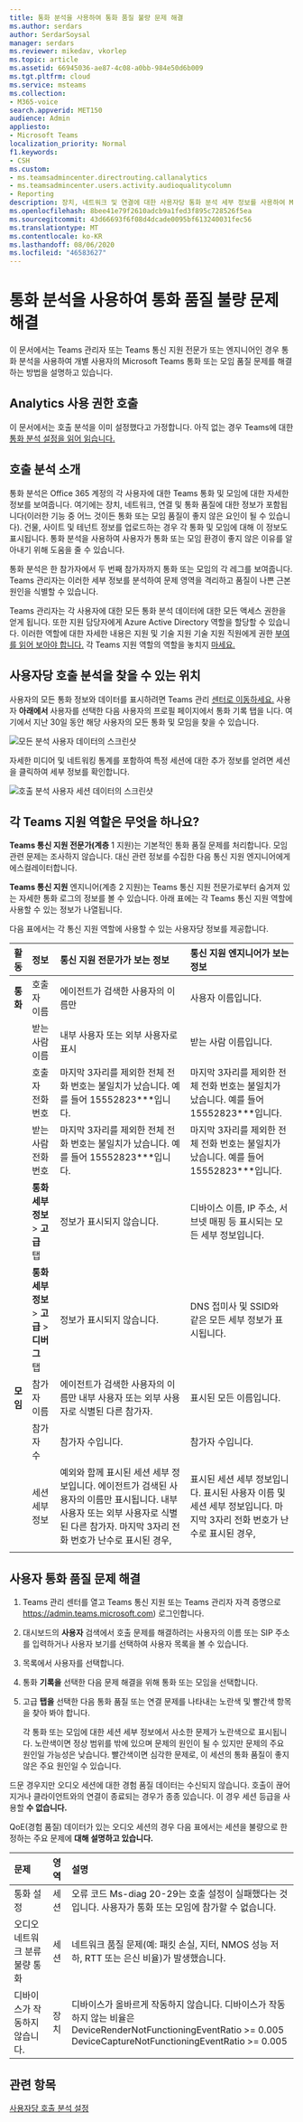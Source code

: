 ```yaml
---
title: 통화 분석을 사용하여 통화 품질 불량 문제 해결
ms.author: serdars
author: SerdarSoysal
manager: serdars
ms.reviewer: mikedav, vkorlep
ms.topic: article
ms.assetid: 66945036-ae87-4c08-a0bb-984e50d6b009
ms.tgt.pltfrm: cloud
ms.service: msteams
ms.collection:
- M365-voice
search.appverid: MET150
audience: Admin
appliesto:
- Microsoft Teams
localization_priority: Normal
f1.keywords:
- CSH
ms.custom:
- ms.teamsadmincenter.directrouting.callanalytics
- ms.teamsadmincenter.users.activity.audioqualitycolumn
- Reporting
description: 장치, 네트워크 및 연결에 대한 사용자당 통화 분석 세부 정보를 사용하여 Microsoft Teams 통화 및 모임의 사용자 문제를 해결합니다.
ms.openlocfilehash: 8bee41e79f2610adcb9a1fed3f895c728526f5ea
ms.sourcegitcommit: 43d66693f6f08d4dcade0095bf613240031fec56
ms.translationtype: MT
ms.contentlocale: ko-KR
ms.lasthandoff: 08/06/2020
ms.locfileid: "46583627"
---
```

# <a name="use-call-analytics-to-troubleshoot-poor-call-quality"></a>통화 분석을 사용하여 통화 품질 불량 문제 해결

이 문서에서는 Teams 관리자 또는 Teams 통신 지원 전문가 또는 엔지니어인 경우 통화 분석을 사용하여 개별 사용자의 Microsoft Teams 통화 또는 모임 품질 문제를 해결하는 방법을 설명하고 있습니다.


  
## <a name="call-analytics-permissions"></a>Analytics 사용 권한 호출

이 문서에서는 호출 분석을 이미 설정했다고 가정합니다. 아직 없는 경우 Teams에 대한 [통화 분석 설정을 읽어 읽습니다.](set-up-call-analytics.md)

## <a name="introduction-to-call-analytics"></a>호출 분석 소개

통화 분석은 Office 365 계정의 각 사용자에 대한 Teams 통화 및 모임에 대한 자세한 정보를 보여줍니다. 여기에는 장치, 네트워크, 연결 및 통화 품질에 대한 정보가 포함됩니다(이러한 기능 중 어느 것이든 통화 또는 모임 품질이 좋지 않은 요인이 될 수 있습니다). 건물, 사이트 및 테넌트 정보를 업로드하는 경우 각 통화 및 모임에 대해 이 정보도 표시됩니다. 통화 분석을 사용하여 사용자가 통화 또는 모임 환경이 좋지 않은 이유를 알아내기 위해 도움을 줄 수 있습니다.

통화 분석은 한 참가자에서 두 번째 참가자까지 통화 또는 모임의 각 레그를 보여줍니다. Teams 관리자는 이러한 세부 정보를 분석하여 문제 영역을 격리하고 품질이 나쁜 근본 원인을 식별할 수 있습니다.
   
Teams 관리자는 각 사용자에 대한 모든 통화 분석 데이터에 대한 모든 액세스 권한을 얻게 됩니다. 또한 지원 담당자에게 Azure Active Directory 역할을 할당할 수 있습니다. 이러한 역할에 대한 자세한 내용은 지원 및 기술 지원 기술 지원 직원에게 권한 [부여를 읽어 보아야 합니다.](set-up-call-analytics.md#give-permission-to-support-and-helpdesk-staff) 각 Teams 지원 역할의 역할을 놓치지 [마세요.](#what-does-each-teams-support-role-do)

## <a name="where-to-find-per-user-call-analytics"></a>사용자당 호출 분석을 찾을 수 있는 위치

사용자의 모든 통화 정보와 데이터를 표시하려면 Teams 관리 [센터로 이동하세요.](https://admin.teams.microsoft.com) 사용자 **아래에서** 사용자를 선택한 다음  사용자의 프로필 페이지에서 통화 기록 탭을 니다. 여기에서 지난 30일 동안 해당 사용자의 모든 통화 및 모임을 찾을 수 있습니다.

![모든 분석 사용자 데이터의 스크린샷](media/teams-difference-between-call-analytics-and-call-quality-dashboard-image1.png)

자세한 미디어 및 네트워킹 통계를 포함하여 특정 세션에 대한 추가 정보를 얻려면 세션을 클릭하여 세부 정보를 확인합니다.

![호출 분석 사용자 세션 데이터의 스크린샷](media/teams-difference-between-call-analytics-and-call-quality-dashboard-image2.png)
  
## <a name="what-does-each-teams-support-role-do"></a>각 Teams 지원 역할은 무엇을 하나요?

**Teams 통신 지원 전문가(계층** 1 지원)는 기본적인 통화 품질 문제를 처리합니다. 모임 관련 문제는 조사하지 않습니다. 대신 관련 정보를 수집한 다음 통신 지원 엔지니어에게 에스컬레이터합니다. 

**Teams 통신 지원** 엔지니어(계층 2 지원)는 Teams 통신 지원 전문가로부터 숨겨져 있는 자세한 통화 로그의 정보를 볼 수 있습니다. 아래 표에는 각 Teams 통신 지원 역할에 사용할 수 있는 정보가 나열됩니다.

다음 표에서는 각 통신 지원 역할에 사용할 수 있는 사용자당 정보를 제공합니다.

|**활동**|**정보**|통신 지원 전문가가 **보는** 정보|통신 지원 엔지니어가 **보는** 정보|
|:-----|:-----|:-----|:-----|
|**통화** <br/> |호출자 이름  <br/> |에이전트가 검색한 사용자의 이름만  <br/> |사용자 이름입니다.  <br/> |
||받는 사람 이름  <br/> |내부 사용자 또는 외부 사용자로 표시  <br/> |받는 사람 이름입니다.  <br/> |
||호출자 전화 번호  <br/> |마지막 3자리를 제외한 전체 전화 번호는 불일치가 났습니다. 예를 들어 15552823***입니다.  <br/> |마지막 3자리를 제외한 전체 전화 번호는 불일치가 났습니다. 예를 들어 15552823***입니다.  <br/> |
||받는 사람 전화 번호  <br/> |마지막 3자리를 제외한 전체 전화 번호는 불일치가 났습니다. 예를 들어 15552823***입니다.  <br/> |마지막 3자리를 제외한 전체 전화 번호는 불일치가 났습니다. 예를 들어 15552823***입니다.  <br/> |
||**통화 세부 정보**  >  **고급** 탭 <br/> |정보가 표시되지 않습니다.  <br/> |디바이스 이름, IP 주소, 서브넷 매핑 등 표시되는 모든 세부 정보입니다.  <br/> |
||**통화 세부 정보**  >  **고급**  >  **디버그** 탭 <br/> |정보가 표시되지 않습니다.  <br/> |DNS 접미사 및 SSID와 같은 모든 세부 정보가 표시됩니다.  <br/> |
|**모임** <br/> |참가자 이름  <br/> |에이전트가 검색한 사용자의 이름만 내부 사용자 또는 외부 사용자로 식별된 다른 참가자.  <br/> |표시된 모든 이름입니다.  <br/> |
||참가자 수  <br/> |참가자 수입니다.  <br/> |참가자 수입니다.  <br/> |
||세션 세부 정보  <br/> |예외와 함께 표시된 세션 세부 정보입니다. 에이전트가 검색된 사용자의 이름만 표시됩니다. 내부 사용자 또는 외부 사용자로 식별된 다른 참가자. 마지막 3자리 전화 번호가 난수로 표시된 경우,  <br/> |표시된 세션 세부 정보입니다. 표시된 사용자 이름 및 세션 세부 정보입니다. 마지막 3자리 전화 번호가 난수로 표시된 경우,  <br/> |
||||
  
## <a name="troubleshoot-user-call-quality-problems"></a>사용자 통화 품질 문제 해결 

1. Teams 관리 센터를 열고 Teams 통신 지원 또는 Teams 관리자 자격 증명으로 https://admin.teams.microsoft.com) 로그인합니다.

2. 대시보드의  **사용자** 검색에서 호출 문제를 해결하려는 사용자의 이름 또는 SIP 주소를 입력하거나 사용자  보기를 선택하여 사용자 목록을 볼 수 있습니다.

3. 목록에서 사용자를 선택합니다.

4. 통화 **기록을** 선택한 다음 문제 해결을 위해 통화 또는 모임을 선택합니다.
    
5. 고급 **탭을** 선택한 다음 통화 품질 또는 연결 문제를 나타내는 노란색 및 빨간색 항목을 찾아 봐야 합니다.
    
    각 통화 또는 모임에 대한 세션 세부 정보에서 사소한 문제가 노란색으로 표시됩니다. 노란색이면 정상 범위를 밖에 있으며 문제의 원인이 될 수 있지만 문제의 주요 원인일 가능성은 낮습니다. 빨간색이면 심각한 문제로, 이 세션의 통화 품질이 좋지 않은 주요 원인일 수 있습니다. 
      
드문 경우지만 오디오 세션에 대한 경험 품질 데이터는 수신되지 않습니다. 호출이 끊어지거나 클라이언트와의 연결이 종료되는 경우가 종종 있습니다. 이 경우 세션 등급을 사용할 **수 없습니다.**
  
QoE(경험 품질) 데이터가 있는 오디오 세션의 경우 다음 표에서는 세션을 불량으로 한정하는 주요 문제에 **대해 설명하고 있습니다.**
  
|**문제**|**영역**|**설명**|
|:-----|:-----|:-----|
|통화 설정  <br/> |세션  <br/> |오류 코드 Ms-diag 20-29는 호출 설정이 실패했다는 것입니다. 사용자가 통화 또는 모임에 참가할 수 없습니다.  <br/> |
|오디오 네트워크 분류 불량 통화  <br/> |세션  <br/> |네트워크 품질 문제(예: 패킷 손실, 지터, NMOS 성능 저하, RTT 또는 은신 비율)가 발생했습니다.  <br/> |
|디바이스가 작동하지 않습니다.  <br/> |장치  <br/> | 디바이스가 올바르게 작동하지 않습니다. 디바이스가 작동하지 않는 비율은 <br/>  DeviceRenderNotFunctioningEventRatio >= 0.005 <br/>  DeviceCaptureNotFunctioningEventRatio >= 0.005 <br/> |
   

## <a name="related-topics"></a>관련 항목

[사용자당 호출 분석 설정](set-up-call-analytics.md)



  
 
